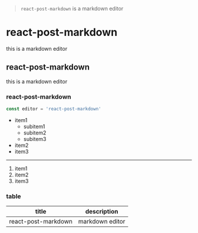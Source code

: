 > `react-post-markdown` is a markdown editor

# react-post-markdown

this is a markdown editor

## react-post-markdown

this is a markdown editor

### react-post-markdown

```js
const editor = 'react-post-markdown'
```

- item1
  - subitem1
  - subitem2
  - subitem3
- item2
- item3

---

1. item1
2. item2
3. item3

### table

| title      | description     |
| ---------- | --------------- |
| react-post-markdown | markdown editor |
